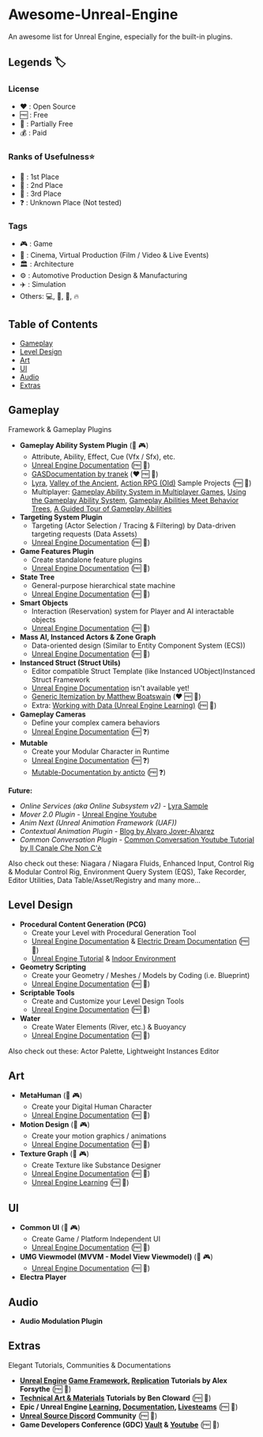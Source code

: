 # Awesome-Unreal-Engine
An awesome list for Unreal Engine, especially for the built-in plugins.

## Legends 🏷️

### License
* ❤️ : Open Source
* 🆓 : Free
* 💸 : Partially Free
* 💰 : Paid

### Ranks of Usefulness⭐
* 🥇 : 1st Place  
* 🥈 : 2nd Place
* 🥉 : 3rd Place
* ❓ : Unknown Place (Not tested)

### Tags
* 🎮 : Game
* 🎥 : Cinema, Virtual Production (Film / Video & Live Events)
* 🏛️ : Architecture
* ⚙️ : Automotive Production Design & Manufacturing
* ✈️ : Simulation
* Others: 💻, 🎲, 💎, 🔥

## Table of Contents
* [Gameplay](#gameplay) 
* [Level Design](#level-design) 
* [Art](#art) 
* [UI](#ui)
* [Audio](#audio) 
* [Extras](#extras) 

## Gameplay
Framework & Gameplay Plugins

* **Gameplay Ability System Plugin** (🥇 🎮)
  * Attribute, Ability, Effect, Cue (Vfx / Sfx), etc.
  * [Unreal Engine Documentation](https://dev.epicgames.com/documentation/en-us/unreal-engine/gameplay-ability-system-for-unreal-engine) (🆓 🥇)
  * [GASDocumentation by tranek](https://github.com/tranek/GASDocumentation) (❤️ 🆓 🥇)
  * [Lyra](https://www.fab.com/listings/93faede1-4434-47c0-85f1-bf27c0820ad0), [Valley of the Ancient](https://www.fab.com/listings/0c19880e-21bd-42ba-8287-1caccc3951b1), [Action RPG (Old)](https://www.fab.com/listings/ef04a196-03c1-4204-998a-c7d5264fade7) Sample Projects (🆓 🥇)
  * Multiplayer: [Gameplay Ability System in Multiplayer Games](https://www.youtube.com/watch?v=WyyUPqdZQfU), [Using the Gameplay Ability System](https://www.youtube.com/watch?v=_713CSOWkTU), [Gameplay Abilities Meet Behavior Trees](https://www.youtube.com/watch?v=1Dm1G6fUuFs), [A Guided Tour of Gameplay Abilities](https://www.youtube.com/watch?v=YvXvWa6vbAA)
* **Targeting System Plugin**
  * Targeting (Actor Selection / Tracing & Filtering) by Data-driven targeting requests (Data Assets)
  * [Unreal Engine Documentation](https://dev.epicgames.com/documentation/en-us/unreal-engine/gameplay-targeting-system-in-unreal-engine) (🆓 🥇)
* **Game Features Plugin**
  * Create standalone feature plugins
  * [Unreal Engine Documentation](https://dev.epicgames.com/documentation/en-us/unreal-engine/game-features-and-modular-gameplay-in-unreal-engine) (🆓 🥇)
* **State Tree**
  * General-purpose hierarchical state machine
  * [Unreal Engine Documentation](https://dev.epicgames.com/documentation/en-us/unreal-engine/state-tree-in-unreal-engine) (🆓 🥇)
* **Smart Objects**
  * Interaction (Reservation) system for Player and AI interactable objects
  * [Unreal Engine Documentation](https://dev.epicgames.com/documentation/en-us/unreal-engine/smart-objects-in-unreal-engine) (🆓 🥇)
* **Mass AI, Instanced Actors & Zone Graph**
  * Data-oriented design (Similar to Entity Component System (ECS))
  * [Unreal Engine Documentation](https://dev.epicgames.com/documentation/en-us/unreal-engine/mass-entity-in-unreal-engine) (🆓 🥇) 
* **Instanced Struct (Struct Utils)**
  * Editor compatible Struct Template (like Instanced UObject)Instanced Struct Framework
  * [Unreal Engine Documentation](https://dev.epicgames.com/documentation/en-us/unreal-engine/BlueprintAPI/Utilities/InstancedStruct) isn't available yet!
  * [Generic Itemization by Matthew Boatswain](https://github.com/mattyman174/GenericItemization) (❤️ 🆓 🥇)
  * Extra: [Working with Data (Unreal Engine Learning)](https://dev.epicgames.com/community/learning/tutorials/Gp9j/working-with-data-in-unreal-engine-data-tables-data-assets-uproperty-specifiers-and-more#howtomakeinstanceobjects) (🆓 🥇)
* **Gameplay Cameras**
  * Define your complex camera behaviors
  * [Unreal Engine Documentation](https://dev.epicgames.com/documentation/en-us/unreal-engine/gameplay-camera-system) (🆓 ❓)
* **Mutable**
  * Create your Modular Character in Runtime
  * [Unreal Engine Documentation](https://dev.epicgames.com/documentation/en-us/unreal-engine/mutable-overview-in-unreal-engine) (🆓 ❓)
  * [Mutable-Documentation by anticto](https://github.com/anticto/Mutable-Documentation/wiki) (🆓 ❓)

**Future:**
  * *Online Services (aka Online Subsystem v2)* - [Lyra Sample](https://www.fab.com/listings/93faede1-4434-47c0-85f1-bf27c0820ad0)
  * *Mover 2.0 Plugin* - [Unreal Engine Youtube](https://www.youtube.com/watch?v=P4IKS5k47Wg)
  * *Anim Next (Unreal Animation Framework (UAF))*
  * *Contextual Animation Plugin* - [Blog by Alvaro Jover-Alvarez](https://vorixo.github.io/devtricks/contextual-anim/)
  * *Common Conversation Plugin* - [Common Conversation Youtube Tutorial by Il Canale Che Non C'è](https://www.youtube.com/watch?v=l-k3ymFdA10)


Also check out these:
Niagara / Niagara Fluids, Enhanced Input, Control Rig & Modular Control Rig, Environment Query System (EQS), Take Recorder, Editor Utilities, Data Table/Asset/Registry and many more...

## Level Design
* **Procedural Content Generation (PCG)**
  * Create your Level with Procedural Generation Tool
  * [Unreal Engine Documentation](https://dev.epicgames.com/documentation/en-us/unreal-engine/procedural-content-generation--framework-in-unreal-engine) & [Electric Dream Documentation](https://dev.epicgames.com/documentation/en-us/unreal-engine/procedural-content-generation-in-electric-dreams) (🆓 🥇)
  * [Unreal Engine Tutorial](https://www.youtube.com/watch?v=j3ke6MmcaeY) & [Indoor Environment](https://www.youtube.com/watch?v=FW5U_IsV3Pw) 
* **Geometry Scripting**
  * Create your Geometry / Meshes / Models by Coding (i.e. Blueprint)
  * [Unreal Engine Documentation](https://dev.epicgames.com/documentation/en-us/unreal-engine/modeling-and-geometry-scripting-in-unreal-engine) (🆓 🥇)
* **Scriptable Tools**
  * Create and Customize your Level Design Tools
  * [Unreal Engine Documentation](https://dev.epicgames.com/documentation/en-us/unreal-engine/scriptable-tools-system-in-unreal-engine) (🆓 🥇)
* **Water**
  * Create Water Elements (River, etc.) & Buoyancy
  * [Unreal Engine Documentation](https://dev.epicgames.com/documentation/en-us/unreal-engine/water-system-in-unreal-engine) (🆓 🥇)
 
Also check out these:
Actor Palette, Lightweight Instances Editor

## Art
* **MetaHuman** (🥉 🎮)
  * Create your Digital Human Character
  * [Unreal Engine Documentation](https://dev.epicgames.com/documentation/en-us/metahuman/metahuman-documentation) (🆓 🥇)
* **Motion Design** (🥉 🎮)
  * Create your motion graphics / animations
  * [Unreal Engine Documentation](https://dev.epicgames.com/documentation/en-us/unreal-engine/motion-design-in-unreal-engine) (🆓 🥇)
* **Texture Graph** (🥉 🎮)
  * Create Texture like Substance Designer
  * [Unreal Engine Documentation](https://dev.epicgames.com/documentation/en-us/unreal-engine/getting-started-with-texture-graph-in-unreal-engine) (🆓 🥇)
  * [Unreal Engine Learning](https://dev.epicgames.com/community/learning/tutorials/z0VJ/unreal-engine-getting-started-with-texture-graph) (🆓 🥉)


## UI
* **Common UI** (🥉 🎮)
  * Create Game / Platform Independent UI
  * [Unreal Engine Documentation](https://dev.epicgames.com/documentation/en-us/metahuman/metahuman-documentation) (🆓 🥇)
* **UMG Viewmodel (MVVM - Model View Viewmodel)** (🥉 🎮)
  * [Unreal Engine Documentation](https://dev.epicgames.com/documentation/en-us/unreal-engine/umg-viewmodel-for-unreal-engine) (🆓 🥇)
* **Electra Player**

## Audio
* **Audio Modulation Plugin**

## Extras
Elegant Tutorials, Communities & Documentations
* **[Unreal Engine](https://www.youtube.com/watch?v=VMZftEVDuCE) [Game Framework](https://www.youtube.com/watch?v=IaU2Hue-ApI), [Replication](https://www.youtube.com/watch?v=JOJP0CvpB8w)  Tutorials by Alex Forsythe** (🆓 🥇)
* **[Technical Art & Materials](https://www.youtube.com/@BenCloward/videos) Tutorials by Ben Cloward** (🆓 🥇)
* **Epic / Unreal Engine [Learning](https://dev.epicgames.com/community/unreal-engine/learning?source=epic_games), [Documentation](https://dev.epicgames.com/documentation/unreal-engine), [Livesteams](https://www.youtube.com/@UnrealEngine)** (🆓 🥇)
* **[Unreal Source Discord](https://discord.com/invite/unrealsource) Community** (🆓 🥇)
* **Game Developers Conference (GDC) [Vault](https://gdcvault.com/browse/) & [Youtube](https://www.youtube.com/@Gdconf)** (🆓 🥇)
